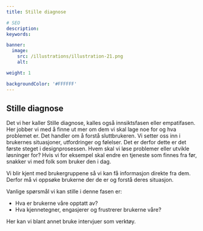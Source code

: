 ```yaml
---
title: Stille diagnose

# SEO
description:
keywords:

banner:
  image:
    src: /illustrations/illustration-21.png
    alt:

weight: 1

backgroundColor: '#FFFFFF'
---
```


## Stille diagnose

Det vi her kaller Stille diagnose, kalles også innsiktsfasen eller empatifasen. Her jobber vi med å finne ut mer om dem vi skal lage noe for og hva problemet er. 
Det handler om å forstå sluttbrukeren. Vi setter oss inn i brukernes situasjoner, utfordringer og følelser. Det er derfor dette er det første steget i designprosessen. 
Hvem skal vi løse problemer eller utvikle løsninger for? Hvis vi for eksempel skal endre en tjeneste som finnes fra før, snakker vi med folk som bruker den i dag.  

Vi blir kjent med brukergruppene så vi kan få informasjon direkte fra dem. Derfor må vi oppsøke brukerne der de er og forstå deres situasjon. 

Vanlige spørsmål vi kan stille i denne fasen er: 

- Hva er brukerne våre opptatt av?
- Hva kjennetegner, engasjerer og frustrerer brukerne våre?

Her kan vi blant annet bruke intervjuer som verktøy.
